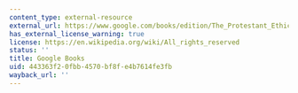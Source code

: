 ```yaml
---
content_type: external-resource
external_url: https://www.google.com/books/edition/The_Protestant_Ethic_and_the_Spirit_of_C/WFfzGOZy4pIC?hl=en&gbpv=1
has_external_license_warning: true
license: https://en.wikipedia.org/wiki/All_rights_reserved
status: ''
title: Google Books
uid: 443363f2-0fbb-4570-bf8f-e4b7614fe3fb
wayback_url: ''
---
```

